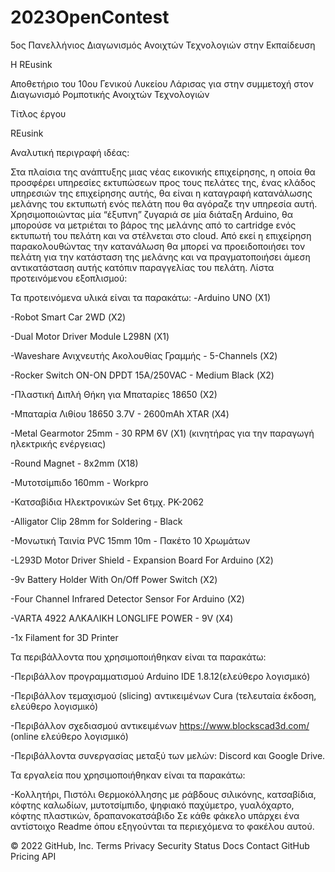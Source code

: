 # 2023OpenContest

5ος Πανελλήνιος Διαγωνισμός Ανοιχτών Τεχνολογιών στην Εκπαίδευση

H REusink

Αποθετήριο του 10ου Γενικού Λυκείου Λάρισας για στην συμμετοχή στον Διαγωνισμό Ρομποτικής Ανοιχτών Τεχνολογιών

Τίτλος έργου

REusink

Αναλυτική περιγραφή ιδέας:

Στα πλαίσια της ανάπτυξης μιας νέας εικονικής επιχείρησης, η οποία θα προσφέρει υπηρεσίες εκτυπώσεων προς τους πελάτες της, ένας κλάδος υπηρεσιών της επιχείρησης αυτής, θα είναι η καταγραφή κατανάλωσης μελάνης του εκτυπωτή ενός πελάτη που θα αγόραζε την υπηρεσία αυτή. Χρησιμοποιώντας μία  “έξυπνη” ζυγαριά σε μία διάταξη Arduino, θα μπορούσε να μετριέται το βάρος της μελάνης από το cartridge ενός εκτυπωτή του πελάτη και να στέλνεται στο cloud. Από εκεί η επιχείρηση παρακολουθώντας την κατανάλωση θα μπορεί να προειδοποιήσει τον πελάτη για την κατάσταση της μελάνης και να πραγματοποιήσει άμεση αντικατάσταση αυτής κατόπιν παραγγελίας του πελάτη.
Λίστα προτεινόμενου εξοπλισμού:

Τα προτεινόμενα υλικά είναι τα παρακάτω:
-Arduino UNO (X1)

-Robot Smart Car 2WD (Χ2)

-Dual Motor Driver Module L298N (Χ1)

-Waveshare Ανιχνευτής Ακολουθίας Γραμμής - 5-Channels (Χ2)

-Rocker Switch ON-ON DPDT 15A/250VAC - Medium Black (Χ2)

-Πλαστική Διπλή Θήκη για Μπαταρίες 18650 (Χ2)

-Μπαταρία Λιθίου 18650 3.7V - 2600mAh XTAR (Χ4)

-Metal Gearmotor 25mm - 30 RPM 6V (Χ1) (κινητήρας για την παραγωγή ηλεκτρικής ενέργειας)

-Round Magnet - 8x2mm (X18)

-Μυτοτσίμπιδο 160mm - Workpro

-Κατσαβίδια Ηλεκτρονικών Set 6τμχ. PK-2062

-Alligator Clip 28mm for Soldering - Black

-Μονωτική Ταινία PVC 15mm 10m - Πακέτο 10 Χρωμάτων

-L293D Motor Driver Shield - Expansion Board For Arduino (Χ2)

-9v Battery Holder With On/Off Power Switch (Χ2)

-Four Channel Infrared Detector Sensor For Arduino (Χ2)

-VARTA 4922 ΑΛΚΑΛΙΚΗ LONGLIFE POWER - 9V (Χ4)

-1x Filament for 3D Printer
 
Τα περιβάλλοντα που χρησιμοποιήθηκαν είναι τα παρακάτω:

-Περιβάλλον προγραμματισμού Arduino IDE 1.8.12(ελεύθερο λογισμικό)

-Περιβάλλον τεμαχισμού (slicing) αντικειμένων Cura (τελευταία έκδοση, ελεύθερο λογισμικό)

-Περιβάλλον σχεδιασμού αντικειμένων https://www.blockscad3d.com/ (online ελεύθερο λογισμικό)

-Περιβάλλοντα συνεργασίας μεταξύ των μελών: Discord και Google Drive.

Τα εργαλεία που χρησιμοποιήθηκαν είναι τα παρακάτω:

-Κολλητήρι, Πιστόλι Θερμοκόλλησης με ράβδους σιλικόνης, κατσαβίδια, κόφτης καλωδίων, μυτοτσίμπιδο, ψηφιακό παχύμετρο, γυαλόχαρτο, κόφτης πλαστικών, δραπανοκατσάβιδο
Σε κάθε φάκελο υπάρχει ένα αντίστοιχο Readme όπου εξηγούνται τα περιεχόμενα το φακέλου αυτού.

© 2022 GitHub, Inc.
Terms
Privacy
Security
Status
Docs
Contact GitHub
Pricing
API
